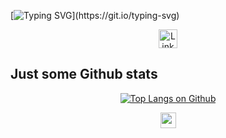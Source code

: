 [![Typing SVG](https://readme-typing-svg.demolab.com?font=Borel&size=26&pause=1000&width=1250&height=80&lines=Hello%2C+There!+Hello%2C+World!%F0%9F%91%8B;I'm+Anmol%2C+n+welcome+to+my+github+profile!;I'm+a+Mechatronic+Systems+Engineer!;From+bits+and+bytes+to+bots+and+brains+%E2%80%94+I+chase+what+makes+machines+tick+and+think!;%F0%9F%9A%80+Turning+curiosity+into+code+%E2%80%94+building+smart+systems+where+hardware+meets+intelligence!)](https://git.io/typing-svg)

<p align="center">
  <a href="https://www.linkedin.com/in/anmol-singh-0b60b31b4/" target="_blank">
  <img src="[![My Skills](https://skillicons.dev/icons?i=linkedin)](https://skillicons.dev)" width="30" height="30" alt="LinkedIn"/>
</a>
</p>

## Just some Github stats

<p align="center">
  <a href="https://github.com/28anmol/github-readme-stats"><img src="https://github-readme-stats.vercel.app/api/top-langs/?username=28anmol&include_all_commits=true&size_weight=0.5&count_weight=0.5" alt="Top Langs on Github"></a>
</p>

<p align="center">
<a href="https://www.linkedin.com/in/anmol-singh-0b60b31b4"><img src="https://img.shields.io/badge/-Anmol-informational?style=for-the-badge&logo=linkedin" height=25></a>

</p>
